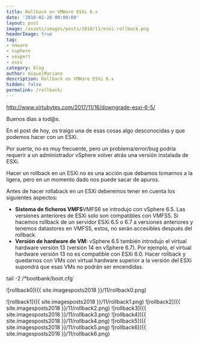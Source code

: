 ```yaml
---
title: Rollback en VMWare ESXi 6.x
date: '2018-02-28 00:00:00'
layout: post
image: /assets/images/posts/2018/11/esxi-rollback.png
headerImage: true
tag:
- vmware
- vsphere
- vexpert
- esxi
category: blog
author: miquelMariano
description: Rollback en VMWare ESXi 6.x
hidden: false
permalink: /rollback/
---
```


http://www.virtubytes.com/2017/11/16/downgrade-esxi-6-5/

Buenos dias a tod@s.

En el post de hoy, os traigo una de esas cosas algo desconocidas y que podemos hacer con un ESXi. 

Por suerte, no es muy frecuente, pero un problema/error/bug podría requerir a un administrador vSphere volver atrás una versión instalada de ESXi. 

Hacer un rollback en un ESXi no es una acción que debamos tomarnos a la ligera, pero en un momento dado nos puede sacar de apuros.

Antes de hacer rollaback en un ESXi deberemos tener en cuenta los siguientes aspectos:

* **Sistema de ficheros VMFS**VMFS6 se introdujo con vSphere 6.5. Las versiones anteriores de ESXi solo son compatibles con VMFS5. Si hacemos rollback de un servidor ESXi 6.5 o 6.7 a versiones anteriores y tenemos datastores en VMFS5, estos, no serán accesibles después del rollback.
* **Versión de hardware de VM:** vSphere 6.5 también introdujo el virtual hardware versión 13 (versión 14 en vSphere 6.7). Por ejemplo, el virtual hardware versión 13 no es compatible con ESXi 6.0. Hacer rollback y quedarnos con VMs con virtual hardware superior a la versión del ESXi supondrá que esas VMs no podrán ser encendidas.

tail -2 /*bootbank/boot.cfg`

![rollback0]({{ site.imagesposts2018 }}/11/rollback0.png)

![rollback1]({{ site.imagesposts2018 }}/11/rollback1.png)
![rollback2]({{ site.imagesposts2018 }}/11/rollback2.png)
![rollback3]({{ site.imagesposts2018 }}/11/rollback3.png)
![rollback4]({{ site.imagesposts2018 }}/11/rollback4.png)
![rollback5]({{ site.imagesposts2018 }}/11/rollback5.png)
![rollback6]({{ site.imagesposts2018 }}/11/rollback6.png)